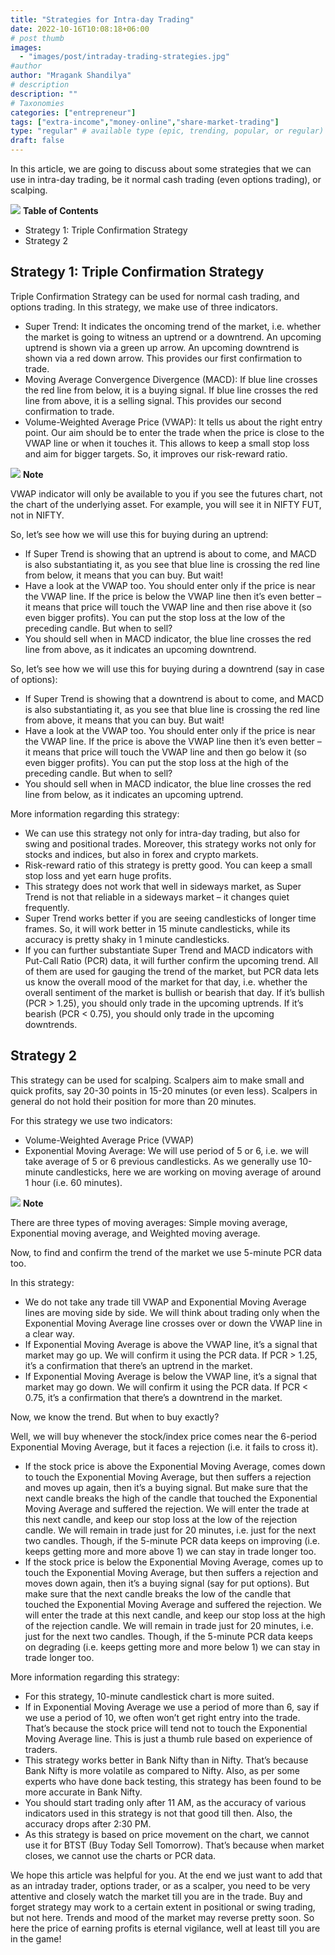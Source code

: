 ```yaml
---
title: "Strategies for Intra-day Trading"
date: 2022-10-16T10:08:18+06:00
# post thumb
images:
  - "images/post/intraday-trading-strategies.jpg"
#author
author: "Mragank Shandilya"
# description
description: ""
# Taxonomies
categories: ["entrepreneur"]
tags: ["extra-income","money-online","share-market-trading"]
type: "regular" # available type (epic, trending, popular, or regular)
draft: false
---
```


In this article, we are going to discuss about some strategies that we can use in intra-day trading, be it normal cash trading (even options trading), or scalping.

<div class="toc-mak">
<img src="../../images/pencil.png">
<b>Table of Contents</b>
<ul>
<li>Strategy 1: Triple Confirmation Strategy</li>
<li>Strategy 2</li>
</ul>
</div>

## Strategy 1: Triple Confirmation Strategy

Triple Confirmation Strategy can be used for normal cash trading, and options trading. 
In this strategy, we make use of three indicators. 
* Super Trend: It indicates the oncoming trend of the market, i.e. whether the market is going to witness an uptrend or a downtrend. An upcoming uptrend is shown via a green up arrow. An upcoming downtrend is shown via a red down arrow. This provides our first confirmation to trade. 
* Moving Average Convergence Divergence (MACD): If blue line crosses the red line from below, it is a buying signal. If blue line crosses the red line from above, it is a selling signal. This provides our second confirmation to trade.
* Volume-Weighted Average Price (VWAP): It tells us about the right entry point. Our aim should be to enter the trade when the price is close to the VWAP line or when it touches it. This allows to keep a small stop loss and aim for bigger targets. So, it improves our risk-reward ratio. 

<div class="toc-mak">
  <img src="../../../images/pencil.png">
  <b>Note</b><br>

VWAP indicator will only be available to you if you see the futures chart, not the chart of the underlying asset. For example, you will see it in NIFTY FUT, not in NIFTY. 
</div>

So, let’s see how we will use this for buying during an uptrend:
* If Super Trend is showing that an uptrend is about to come, and MACD is also substantiating it, as you see that blue line is crossing the red line from below, it means that you can buy. But wait!
* Have a look at the VWAP too. You should enter only if the price is near the VWAP line. If the price is below the VWAP line then it’s even better – it means that price will touch the VWAP line and then rise above it (so even bigger profits). You can put the stop loss at the low of the preceding candle. But when to sell?
* You should sell when in MACD indicator, the blue line crosses the red line from above, as it indicates an upcoming downtrend. 

So, let’s see how we will use this for buying during a downtrend (say in case of options):
* If Super Trend is showing that a downtrend is about to come, and MACD is also substantiating it, as you see that blue line is crossing the red line from above, it means that you can buy. But wait!
* Have a look at the VWAP too. You should enter only if the price is near the VWAP line. If the price is above the VWAP line then it’s even better – it means that price will touch the VWAP line and then go below it (so even bigger profits). You can put the stop loss at the high of the preceding candle. But when to sell?
* You should sell when in MACD indicator, the blue line crosses the red line from below, as it indicates an upcoming uptrend. 

More information regarding this strategy: 
* We can use this strategy not only for intra-day trading, but also for swing and positional trades. Moreover, this strategy works not only for stocks and indices, but also in forex and crypto markets. 
* Risk-reward ratio of this strategy is pretty good. You can keep a small stop loss and yet earn huge profits.
* This strategy does not work that well in sideways market, as Super Trend is not that reliable in a sideways market – it changes quiet frequently. 
* Super Trend works better if you are seeing candlesticks of longer time frames. So, it will work better in 15 minute candlesticks, while its accuracy is pretty shaky in 1 minute candlesticks. 
* If you can further substantiate Super Trend and MACD indicators with Put-Call Ratio (PCR) data, it will further confirm the upcoming trend. All of them are used for gauging the trend of the market, but PCR data lets us know the overall mood of the market for that day, i.e. whether the overall sentiment of the market is bullish or bearish that day. If it’s bullish (PCR > 1.25), you should only trade in the upcoming uptrends. If it’s bearish (PCR < 0.75), you should only trade in the upcoming downtrends.   


## Strategy 2

This strategy can be used for scalping. Scalpers aim to make small and quick profits, say 20-30 points in 15-20 minutes (or even less). Scalpers in general do not hold their position for more than 20 minutes. 

For this strategy we use two indicators:
* Volume-Weighted Average Price (VWAP)
* Exponential Moving Average: We will use period of 5 or 6, i.e. we will take average of 5 or 6 previous candlesticks. As we generally use 10-minute candlesticks, here we are working on moving average of around 1 hour (i.e. 60 minutes). 

<div class="toc-mak">
  <img src="../../../images/pencil.png">
  <b>Note</b><br>

There are three types of moving averages: Simple moving average, Exponential moving average, and Weighted moving average. 
</div>

Now, to find and confirm the trend of the market we use 5-minute PCR data too. 

In this strategy:
* We do not take any trade till VWAP and Exponential Moving Average lines are moving side by side. We will think about trading only when the Exponential Moving Average line crosses over or down the VWAP line in a clear way. 
* If Exponential Moving Average is above the VWAP line, it’s a signal that market may go up. We will confirm it using the PCR data. If PCR > 1.25, it’s a confirmation that there’s an uptrend in the market. 
* If Exponential Moving Average is below the VWAP line, it’s a signal that market may go down. We will confirm it using the PCR data. If PCR < 0.75, it’s a confirmation that there’s a downtrend in the market. 

Now, we know the trend. But when to buy exactly? 

Well, we will buy whenever the stock/index price comes near the 6-period Exponential Moving Average, but it faces a rejection (i.e. it fails to cross it). 
* If the stock price is above the Exponential Moving Average, comes down to touch the Exponential Moving Average, but then suffers a rejection and moves up again, then it’s a buying signal. But make sure that the next candle breaks the high of the candle that touched the Exponential Moving Average and suffered the rejection. We will enter the trade at this next candle, and keep our stop loss at the low of the rejection candle. We will remain in trade just for 20 minutes, i.e. just for the next two candles. Though, if the 5-minute PCR data keeps on improving (i.e. keeps getting more and more above 1) we can stay in trade longer too.  
* If the stock price is below the Exponential Moving Average, comes up to touch the Exponential Moving Average, but then suffers a rejection and moves down again, then it’s a buying signal (say for put options). But make sure that the next candle breaks the low of the candle that touched the Exponential Moving Average and suffered the rejection. We will enter the trade at this next candle, and keep our stop loss at the high of the rejection candle. We will remain in trade just for 20 minutes, i.e. just for the next two candles. Though, if the 5-minute PCR data keeps on degrading (i.e. keeps getting more and more below 1) we can stay in trade longer too.  

More information regarding this strategy: 
* For this strategy, 10-minute candlestick chart is more suited. 
* If in Exponential Moving Average we use a period of more than 6, say if we use a period of 10, we often won’t get right entry into the trade. That’s because the stock price will tend not to touch the Exponential Moving Average line. This is just a thumb rule based on experience of traders. 
* This strategy works better in Bank Nifty than in Nifty. That’s because Bank Nifty is more volatile as compared to Nifty. Also, as per some experts who have done back testing, this strategy has been found to be more accurate in Bank Nifty.
* You should start trading only after 11 AM, as the accuracy of various indicators used in this strategy is not that good till then. Also, the accuracy drops after 2:30 PM. 
* As this strategy is based on price movement on the chart, we cannot use it for BTST (Buy Today Sell Tomorrow). That’s because when market closes, we cannot use the charts or PCR data. 

We hope this article was helpful for you. At the end we just want to add that as an intraday trader, options trader, or as a scalper, you need to be very attentive and closely watch the market till you are in the trade. Buy and forget strategy may work to a certain extent in positional or swing trading, but not here. Trends and mood of the market may reverse pretty soon. So here the price of earning profits is eternal vigilance, well at least till you are in the game! 
